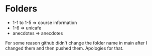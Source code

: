 # Folders

* 1-1 to 1-5 => course information
* 1-6 => unicafe
* anecdotes => anecdotes

For some reason github didn't change the folder name in main after I changed them and then pushed them. Apologies for that.
